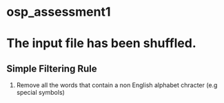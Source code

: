 # osp_assessment1

# The input file has been shuffled.

## Simple Filtering Rule
1. Remove all the words that contain a non English alphabet chracter (e.g special symbols)

